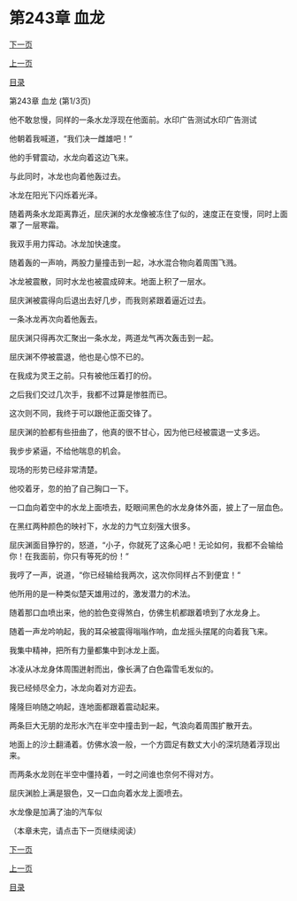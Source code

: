 <h1>第243章   血龙</h1>
            <div><p><a href="./727_%E7%AC%AC243%E7%AB%A0_%E8%A1%80%E9%BE%99.md">下一页</a></p><p><a href="./725_%E7%AC%AC242%E7%AB%A0_%E8%BF%87%E8%A1%97%E8%80%81%E9%BC%A0.md">上一页</a></p><p><a href="../">目录</a></p></div>
            <div><p>第243章   血龙 (第1/3页)</p><p>他不敢怠慢，同样的一条水龙浮现在他面前。水印广告测试水印广告测试</p><p>他朝着我喊道，“我们决一雌雄吧！“</p><p>他的手臂震动，水龙向着这边飞来。</p><p>与此同时，冰龙也向着他轰过去。</p><p>冰龙在阳光下闪烁着光泽。</p><p>随着两条水龙距离靠近，屈庆渊的水龙像被冻住了似的，速度正在变慢，同时上面罩了一层寒霜。</p><p>我双手用力挥动。冰龙加快速度。</p><p>随着轰的一声响，两股力量撞击到一起，冰水混合物向着周围飞溅。</p><p>冰龙被震散，同时水龙也被震成碎末。地面上积了一层水。</p><p>屈庆渊被震得向后退出去好几步，而我则紧跟着逼近过去。</p><p>一条冰龙再次向着他轰去。</p><p>屈庆渊只得再次汇聚出一条水龙，两道龙气再次轰击到一起。</p><p>屈庆渊不停被震退，他也是心惊不已的。</p><p>在我成为灵王之前。只有被他压着打的份。</p><p>之后我们交过几次手，我都不过算是惨胜而已。</p><p>这次则不同，我终于可以跟他正面交锋了。</p><p>屈庆渊的脸都有些扭曲了，他真的很不甘心，因为他已经被震退一丈多远。</p><p>我步步紧逼，不给他喘息的机会。</p><p>现场的形势已经非常清楚。</p><p>他咬着牙，忽的拍了自己胸口一下。</p><p>一口血向着空中的水龙上面喷去，眨眼间黑色的水龙身体外面，披上了一层血色。</p><p>在黑红两种颜色的映衬下，水龙的力气立刻强大很多。</p><p>屈庆渊面目狰狞的，怒道，“小子，你就死了这条心吧！无论如何，我都不会输给你！在我面前，你只有等死的份！“</p><p>我哼了一声，说道，“你已经输给我两次，这次你同样占不到便宜！“</p><p>他所用的是一种类似楚天雄用过的，激发潜力的术法。</p><p>随着那口血喷出来，他的脸色变得煞白，仿佛生机都跟着喷到了水龙身上。</p><p>随着一声龙吟响起，我的耳朵被震得嗡嗡作响，血龙摇头摆尾的向着我飞来。</p><p>我集中精神，把所有力量都集中到冰龙上面。</p><p>冰凌从冰龙身体周围迸射而出，像长满了白色霜雪毛发似的。</p><p>我已经倾尽全力，冰龙向着对方迎去。</p><p>隆隆巨响随之响起，连地面都跟着震动起来。</p><p>两条巨大无朋的龙形水汽在半空中撞击到一起，气浪向着周围扩散开去。</p><p>地面上的沙土翻涌着。仿佛水浪一般，一个方圆足有数丈大小的深坑随着浮现出来。</p><p>而两条水龙则在半空中僵持着，一时之间谁也奈何不得对方。</p><p>屈庆渊脸上满是狠色，又一口血向着水龙上面喷去。</p><p>水龙像是加满了油的汽车似</p><p>（本章未完，请点击下一页继续阅读）</p></div>
            <div><p><a href="./727_%E7%AC%AC243%E7%AB%A0_%E8%A1%80%E9%BE%99.md">下一页</a></p><p><a href="./725_%E7%AC%AC242%E7%AB%A0_%E8%BF%87%E8%A1%97%E8%80%81%E9%BC%A0.md">上一页</a></p><p><a href="../">目录</a></p></div>